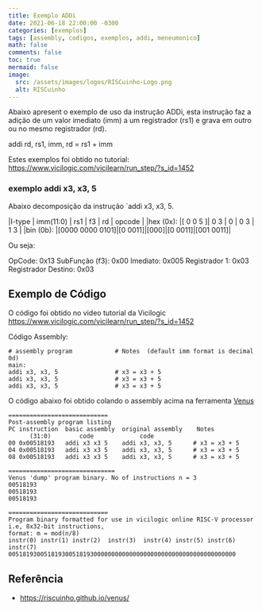 ```yaml
---
title: Exemplo ADDi
date: 2021-06-18 22:00:00 -0300
categories: [exemplos]
tags: [assembly, codigos, exemplos, addi, meneumonico]
math: false
comments: false
toc: true
mermaid: false
image:
  src: /assets/images/logos/RISCuinho-Logo.png
  alt: RISCuinho
---
```


Abaixo apresent o exemplo de uso da instrução ADDi, esta instrução faz a adição de um valor imediato (imm)  a um registrador (rs1) e grava em outro ou no mesmo registrador (rd).

  addi rd, rs1, imm,    rd = rs1 + imm

Estes exemplos foi obtido no tutorial: https://www.vicilogic.com/vicilearn/run_step/?s_id=1452

### exemplo addi x3, x3, 5 

Abaixo decomposição da instrução `addi x3, x3, 5.


|I-type    |    imm(11:0)   |   rs1   | f3  |   rd   |  opcode  |
|hex (0x): |[  0    0    5 ]| 0   3   |  0  | 0   3  |  1    3  |
|bin (0b): |[0000 0000 0101]|[0 0011]|[000]|[0 0011]|[001 0011]|

Ou seja:

OpCode: 0x13
SubFunção (f3): 0x00
Imediato: 0x005
Registrador 1: 0x03
Registrador Destino: 0x03

## Exemplo de Código

O código foi obtido no video tutorial da Vicilogic https://www.vicilogic.com/vicilearn/run_step/?s_id=1452

Código Assembly:

```assembly
# assembly program            # Notes  (default imm format is decimal 0d)
main:
addi x3, x3, 5                # x3 = x3 + 5        
addi x3, x3, 5                # x3 = x3 + 5        
addi x3, x3, 5                # x3 = x3 + 5        
```
O código abaixo foi obtido colando o assembly acima na ferramenta [Venus](https://www.kvakil.me/venus/)


```
============================
Post-assembly program listing
PC instruction  basic assembly  original assembly    Notes
      (31:0)        code             code 
00 0x00518193	addi x3 x3 5	addi x3, x3, 5      # x3 = x3 + 5
04 0x00518193	addi x3 x3 5	addi x3, x3, 5      # x3 = x3 + 5
08 0x00518193	addi x3 x3 5	addi x3, x3, 5      # x3 = x3 + 5

==============================
Venus 'dump' program binary. No of instructions n = 3
00518193
00518193
00518193

============================
Program binary formatted for use in vicilogic online RISC-V processor
i.e, 8x32-bit instructions, 
format: m = mod(n/8)
instr(0) instr(1) instr(2)  instr(3)  instr(4) instr(5) instr(6) instr(7)
0051819300518193005181930000000000000000000000000000000000000000
```

## Referência

* https://riscuinho.github.io/venus/
